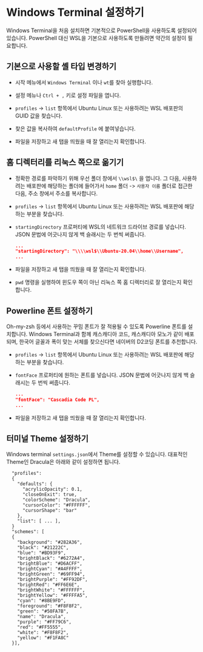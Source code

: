 # Windows Terminal 설정하기

Windows Terminal을 처음 설치하면 기본적으로 PowerShell을 사용하도록 설정되어있습니다. PowerShell 대신 WSL을 기본으로 사용하도록 만들려면 약간의 설정이 필요합니다.

## 기본으로 사용할 셸 타입 변경하기

- 시작 메뉴에서 `Windows Terminal` 이나 `wt`를 찾아 실행합니다.

- 설정 메뉴나 `Ctrl + ,` 키로 설정 파일을 엽니다.

- `profiles` -> `list` 항목에서 Ubuntu Linux 또는 사용하려는 WSL 배포판의 GUID 값을 찾습니다.

- 찾은 값을 복사하여 `defaultProfile` 에 붙여넣습니다.

- 파일을 저장하고 새 탭을 띄웠을 때 잘 열리는지 확인합니다.

## 홈 디렉터리를 리눅스 쪽으로 옮기기

- 정확한 경로를 파악하기 위해 우선 폴더 창에서 `\\wsl$\` 을 엽니다. 그 다음, 사용하려는 배포판에 해당하는 폴더에 들어가서 `home` 폴더 -> `사용자 이름` 폴더로 접근한 다음, 주소 창에서 주소를 복사합니다.

- `profiles` -> `list` 항목에서 Ubuntu Linux 또는 사용하려는 WSL 배포판에 해당하는 부분을 찾습니다.

- `startingDirectory` 프로퍼티에 WSL의 네트워크 드라이브 경로를 넣습니다. JSON 문법에 어긋나지 않게 백 슬래시는 두 번씩 써줍니다.

  ```json
  ...
  "startingDirectory": "\\\\wsl$\\Ubuntu-20.04\\home\\Username",
  ...
  ```
- 파일을 저장하고 새 탭을 띄웠을 때 잘 열리는지 확인합니다.

- `pwd` 명령을 실행하여 윈도우 쪽이 아닌 리눅스 쪽 홈 디렉터리로 잘 열리는지 확인합니다.

## Powerline 폰트 설정하기

Oh-my-zsh 등에서 사용하는 꾸밈 폰트가 잘 적용될 수 있도록 Powerline 폰트를 설치합니다. Windows Terminal과 함께 캐스캐디아 코드, 캐스캐디아 모노가 같이 배포되며, 한국어 글꼴과 폭이 맞는 서체를 찾으신다면 네이버의 D2코딩 폰트를 추천합니다.

- `profiles` -> `list` 항목에서 Ubuntu Linux 또는 사용하려는 WSL 배포판에 해당하는 부분을 찾습니다.

- `fontFace` 프로퍼티에 원하는 폰트를 넣습니다. JSON 문법에 어긋나지 않게 백 슬래시는 두 번씩 써줍니다.

  ```json
  ...
  "fontFace": "Cascadia Code PL",
  ...
  ```
- 파일을 저장하고 새 탭을 띄웠을 때 잘 열리는지 확인합니다.

## 터미널 Theme 설정하기
Windows terminal `settings.json`에서 Theme를 설정할 수 있습니다. 대표적인 Theme인 Dracula은 아래와 같이 설정하면 됩니다.

```
  "profiles":
  {
    "defaults": {
      "acrylicOpacity": 0.1,
      "closeOnExit": true,
      "colorScheme": "Dracula",
      "cursorColor": "#FFFFFF",
      "cursorShape": "bar"
    },
    "list": [ ... ],
  }
  "schemes": [
  {
    "background": "#282A36",
    "black": "#21222C",
    "blue": "#BD93F9",
    "brightBlack": "#6272A4",
    "brightBlue": "#D6ACFF",
    "brightCyan": "#A4FFFF",
    "brightGreen": "#69FF94",
    "brightPurple": "#FF92DF",
    "brightRed": "#FF6E6E",
    "brightWhite": "#FFFFFF",
    "brightYellow": "#FFFFA5",
    "cyan": "#8BE9FD",
    "foreground": "#F8F8F2",
    "green": "#50FA7B",
    "name": "Dracula",
    "purple": "#FF79C6",
    "red": "#FF5555",
    "white": "#F8F8F2",
    "yellow": "#F1FA8C"
  }],

```
